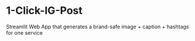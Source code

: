 # 1-Click-IG-Post
Streamlit Web App that generates a brand-safe image + caption + hashtags for one service
